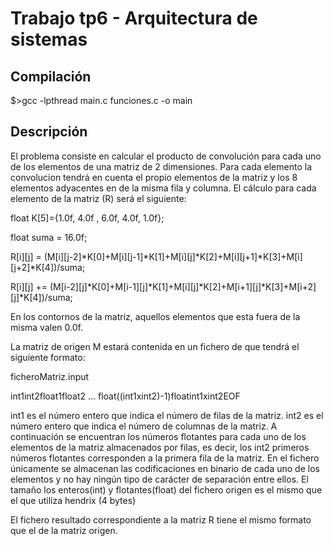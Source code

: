 Trabajo tp6 - Arquitectura de sistemas
=======
Compilación
-----------
$>gcc -lpthread main.c funciones.c -o main

Descripción
-----------
El problema consiste en calcular el producto de convolución para cada uno de los elementos de una matriz de 2 dimensiones. Para cada elemento la convolucion tendrá en cuenta el propio elementos de la matriz y los 8 elementos adyacentes en de la misma fila y columna. El cálculo para cada elemento de la matriz (R) será el siguiente:

float K[5]={1.0f, 4.0f , 6.0f, 4.0f, 1.0f};

float suma = 16.0f;

R[i][j] = (M[i][j-2]*K[0]+M[i][j-1]*K[1]+M[i][j]*K[2]+M[i][j+1]*K[3]+M[i][j+2]*K[4])/suma;

R[i][j] += (M[i-2][j]*K[0]+M[i-1][j]*K[1]+M[i][j]*K[2]+M[i+1][j]*K[3]+M[i+2][j]*K[4])/suma;

En los contornos de la matriz, aquellos elementos que esta fuera de la misma valen 0.0f.

La matriz de origen M estará contenida en un fichero de que tendrá el siguiente formato:

ficheroMatriz.input

int1int2float1float2 ... float((int1xint2)-1)floatint1xint2EOF

int1 es el número entero que indica el número de filas de la matriz. int2 es el número entero que indica el número de columnas de la matriz. A continuación se encuentran los números flotantes para cada uno de los elementos de la matriz almacenados por filas, es decir, los int2 primeros números flotantes corresponden a la primera fila de la matriz. En el fichero únicamente se almacenan las codificaciones en binario de cada uno de los elementos y no hay ningún tipo de carácter de separación entre ellos. El tamaño los enteros(int) y flotantes(float) del fichero origen es el mismo que el que utiliza hendrix (4 bytes)

El fichero resultado correspondiente a la matriz R tiene el mismo formato que el de la matriz origen.
